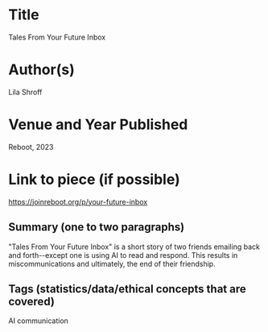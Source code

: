 # Title

Tales From Your Future Inbox

# Author(s)

Lila Shroff

# Venue and Year Published

Reboot, 2023

# Link to piece (if possible)

https://joinreboot.org/p/your-future-inbox

## Summary (one to two paragraphs)

"Tales From Your Future Inbox" is a short story of two friends emailing back and forth--except one is using AI to read and respond. This results in miscommunications and ultimately, the end of their friendship.  

## Tags (statistics/data/ethical concepts that are covered)

AI communication 
